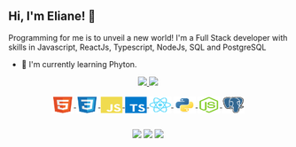 ## Hi, I'm Eliane! :wave:


Programming for me is to unveil a new world! 
I'm a Full Stack developer with skills in Javascript, ReactJs,
Typescript, NodeJs, SQL and PostgreSQL

- :seedling: I'm currently learning Phyton.

<div align="center">
  <a href="https://github.com/discacciati">
  <img height="180em" src="https://github-readme-stats.vercel.app/api?username=discacciati&show_icons=true&theme=dracula&include_all_commits=true&count_private=true"/>
  <img height="180em" src="https://github-readme-stats.vercel.app/api/top-langs/?username=discacciati&layout=compact&langs_count=7&theme=dracula"/>
</div>

<div style="display: inline_block" align="center"><br>
  <img align="center" alt="HTML" height="30" width="40" src="https://raw.githubusercontent.com/devicons/devicon/master/icons/html5/html5-original.svg">
  <img align="center" alt="CSS" height="30" width="40" src="https://raw.githubusercontent.com/devicons/devicon/master/icons/css3/css3-original.svg">
  <img align="center" alt="JS" height="30" width="40" src="https://raw.githubusercontent.com/devicons/devicon/master/icons/javascript/javascript-plain.svg">
  <img align="center" alt="TS" height="30" width="40" src="https://raw.githubusercontent.com/devicons/devicon/master/icons/typescript/typescript-plain.svg">
  <img align="center" alt="React" height="30" width="40" src="https://raw.githubusercontent.com/devicons/devicon/master/icons/react/react-original.svg">
  <img align="center" alt="Python" height="30" width="40" src="https://raw.githubusercontent.com/devicons/devicon/master/icons/python/python-original.svg">
  <img align="center" alt="NodeJS" height="30" width="40" src="https://raw.githubusercontent.com/devicons/devicon/master/icons/nodejs/nodejs-original.svg">
  <img align="center" alt="PostgreSQL" height="30" width="40" src="https://raw.githubusercontent.com/devicons/devicon/master/icons/postgresql/postgresql-original.svg">
</div>
  
  ##
  
<div align="center">
  <a href = "mailto:discacciati@gmail.com"><img src="https://img.shields.io/badge/-Gmail-%23333?style=for-the-badge&logo=gmail&logoColor=white" target="_blank"></a>
  <a href="https://www.linkedin.com/in/eliane-discacciati" target="_blank"><img src="https://img.shields.io/badge/-LinkedIn-%230077B5?style=for-the-badge&logo=linkedin&logoColor=white" target="_blank"></a>
  <a href="https://portfolio-discacciati.vercel.app/" target="_blank"><img src="https://img.shields.io/endpoint?color=white&label=Portfolio&logo=About.me&logoColor=white&style=for-the-badge" target="_blank"></a>
  </div>
  
<!---
discacciati/discacciati is a ✨ special ✨ repository because its `README.md` (this file) appears on your GitHub profile.
You can click the Preview link to take a look at your changes.
--->
